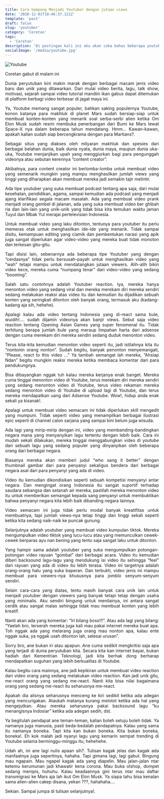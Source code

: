```yaml
---
title: Cara Gampang Menjadi Youtuber dengan jutaan views
date: '2020-12-01T10:46:37.121Z'
template: 'post'
draft: false
slug: 'youtuber'
category: 'Coretan'
tags:
  - 'Coretan'
description: 'Di postingan kali ini aku akan coba bahas beberapa youtuber yang mampu mendapatkan views yang tinggi tapi dengan usaha yang minimalis.'
socialImage: '/media/youtube.jpg'
---
```


![Youtube](/media/youtube.jpg)

<p>Coretan gabut di malam ini</p>
<p style="text-align: justify;text-justify: inter-word;">
Dunia peryutuban kini makin marak dengan berbagai macam jenis video baru dan unik yang ditawarkan. Dari mulai video berita, lagu, talk show, motivasi, sejarah sampai video tutorial mandiin ikan gabus dapat ditemukan di platform berbagi video terbesar di jagat maya ini. 
</p>
<p style="text-align: justify;text-justify: inter-word;">
Ya, Youtube memang sangat populer, bahkan saking populernya Youtube, konon katanya para makhluk di planet Mars sudah bersiap-siap untuk membuat konten-konten yang menarik soal serba-serbi alien ketika Om Elon Musk sudah resmi membuka penerbangan dari Bumi ke Mars lewat Space-X nya dalam beberapa tahun mendatang. Hmm… Kawan-kawan, apakah kalian sudah siap bercengkrama dengan para Martians?.
</p>
<p style="text-align: justify;text-justify: inter-word;">
Sebagai situs yang diakses oleh milyaran makhluk dan spesies dari berbagai belahan dunia, baik dunia nyata, dunia maya, maupun dunia uka-uka, Youtube menjanjikan upah yang menggiurkan bagi para pengunggah videonya atau sebutan kerennya “content creator”.
</p>
<p style="text-align: justify;text-justify: inter-word;">
Akibatnya, para content creator ini berlomba-lomba untuk membuat video yang semenarik mungkin yang mampu menghasilkan jumlah views yang tinggi yang diharapkan akan membuat mereka jadi semakin tajir melintir.
</p>
<p style="text-align: justify;text-justify: inter-word;">
Ada tipe youtuber yang suka membuat podcast tentang apa saja, dari mulai kesehatan, pendidikan, agama, sampai kemudian ada podcast yang menjadi ajang klarifikasi segala macam masalah. Ada yang membuat video prank menjadi orang gembel di jalanan, ada yang suka membuat video ber ghibah ria dan lain-lain yang unik-unik yang tidak bisa kita temukan waktu jaman Tuyul dan Mbak Yul merajai pertelevisian Indonesia.
</p>
<p style="text-align: justify;text-justify: inter-word;">
Untuk membuat video yang laku ditonton, tentunya para youtuber itu perlu memeras otak untuk menghasilkan ide-ide yang menarik. Tidak sampai disitu, kemampuan editing yang ciamik dan pembentukan narasi yang apik juga sangat diperlukan agar video-video yang mereka buat tidak monoton dan terkesan gitu-gitu.
</p>
<p style="text-align: justify;text-justify: inter-word;">
Tapi disisi lain, sebenarnya ada beberapa tipe Youtuber yang dengan “cerdasnya” tidak perlu bersusah-payah untuk menghasilkan video yang “wah” tetapi mampu untuk mendatangkan jutaan viewers. Alih-alih bikin video kece, mereka cuma “numpang tenar” dari video-video yang sedang “booming”.
</p>
<p style="text-align: justify;text-justify: inter-word;">
Salah satu contohnya adalah Youtuber reaction. Iya, mereka hanya menonton video yang sedang viral dan mereka merekam diri mereka sendiri sedang melakukan reaksi atas video itu dan kemudian itu dijadikan sebuah konten yang seringkali ditonton oleh banyak orang, termasuk aku (kadang-kadang aja sih, hehehe). 
</p>
<p style="text-align: justify;text-justify: inter-word;">
Apalagi kalau ada video tentang Indonesia yang di-react sama bule, wuidih!…. sudah dijamin videonya akan banjir views. Sebut saja video reaction tentang Opening Asian Games yang super fenomenal itu. Tidak terhitung berapa jumlah bule yang meraup limpahan harta dari adsense dengan cuma merekam diri mereka sendiri sedang duduk menonton video. 
</p>
<p style="text-align: justify;text-justify: inter-word;">
Terus kita-kita kemudian menonton video seperti itu, jadi istilahnya kita itu “nontonin orang nonton”. Sudah begitu, banyak penonton menyemangati, “Please, react to this video ...” Ya tambah semangat lah mereka, “Ahsiap Ndan” begitu mungkin reaksi mereka ketika membaca komentar dari para pendukungnya. 
</p>
<p style="text-align: justify;text-justify: inter-word;">
Bisa dibayangkan nggak tuh kalau mereka kerjanya enak banget. Mereka cuma tinggal menonton video di Youtube, terus merekam diri mereka sendiri yang sedang menonton video di Youtube, terus video rekaman mereka sedang menonton video di Youtube di upload lagi di Youtube, dan terus mereka mendapatkan uang dari Adsense Youtube. Wow!, hidup anda enak sekali ya kisanak!. 
</p>
<p style="text-align: justify;text-justify: inter-word;">
Apalagi untuk membuat video semacam ini tidak diperlukan skill mengedit yang mumpuni. Tidak seperti video yang menampilkan berbagai ilustrasi epic seperti di channel calon sarjana yang sampai kini belum juga wisuda. 
</p>
<p style="text-align: justify;text-justify: inter-word;">
Ada lagi yang mirip-mirip dengan ini, video yang membanding-bandingkan negara mana yang menyanyikan lagu tertentu dengan lebih baik. Cara ini mudah sekali dilakukan, mereka tinggal menggabungkan video di youtube dari sebuah lagu yang sedang populer yang dinyanyikan oleh beberapa orang dari berbagai negara. 
</p>
<p style="text-align: justify;text-justify: inter-word;">
Biasanya mereka akan memberi judul “who sang it better” dengan thumbnail gambar dari para penyanyi sekaligus bendera dari berbagai negara asal dari para penyanyi yang ada di video. 
</p>
<p style="text-align: justify;text-justify: inter-word;">
Video itu kemudian dikondisikan seperti sebuah kompetisi menyanyi antar negara. Dan mengingat orang Indonesia itu sangat suportif terhadap saudara sebangsa dan setanah air mereka, pastilah mereka menonton video itu untuk memberikan semangat kepada sang penyanyi untuk membuktikan bahwa penyanyi negara kita lebih baik dibanding negara lainnya. 
</p>
<p style="text-align: justify;text-justify: inter-word;">
Video semacam ini juga tidak perlu modal banyak kreatifitas untuk membuatnya, tapi jumlah views-nya tetap tinggi dan tinggi sekali seperti ketika kita sedang naik-naik ke puncak gunung.
</p>
<p style="text-align: justify;text-justify: inter-word;">
Selanjutnya adalah youtuber yang membuat video kumpulan tiktok. Mereka mengumpulkan video tiktok yang lucu-lucu atau yang memunculkan cewek-cewek berparas ayu nan bening yang tentu saja sangat laku untuk ditonton. 
</p>
<p style="text-align: justify;text-justify: inter-word;">
Yang hampir sama adalah youtuber yang suka mengumpulkan potongan-potongan video rayuan “gombal” dari berbagai acara. Video itu kemudian diberi backsound lagu-lagu yang mendukung isi video itu sehingga “feel” dari rayuan yang ada di video itu lebih terasa. Video ini targetnya adalah orang-orang halu yang suka baperan. Dan terbukti, video jenis ini mampu membuat para viewers-nya khususnya para jomblo senyum-senyum sendiri. 
</p>
<p style="text-align: justify;text-justify: inter-word;">
Selain cara-cara yang diatas, tentu masih banyak cara unik lain untuk menjadi youtuber dengan viewers yang banyak tetapi tetap dengan usaha yang minimalis. Aku sendiri bingung untuk menilainya, ini antara sangat cerdik atau sangat malas sehingga tidak mau membuat konten yang lebih kreatif. 
</p>
<p style="text-align: justify;text-justify: inter-word;">
Nanti akan ada yang komentar: “Iri bilang boss!!!”. Atau ada lagi yang bilang: “Yaelah bro, terserah mereka juga kali mau pakai internet mereka buat apa. Toh nggak ada yang melarang juga orang mau nonton apa, kalau ente nggak suka, ya nggak usah ditonton lah, selesai urusan”. 
</p>
<p style="text-align: justify;text-justify: inter-word;">
Sorry bro, ane bukan iri atau apapun. Ane cuma sedikit mengkritisi saja apa yang terjadi di dunia peryutuban kita. Secara kita kan internet bayar, bukan hadiah dari Kementrian Teknologi, jadi kita berhak dong berharap mendapatkan suguhan yang lebih berkualitas di Youtube.
</p>
<p style="text-align: justify;text-justify: inter-word;">
Kalau begitu cara mainnya, ane jadi kepikiran untuk membuat video reaction dari video orang yang sedang melakukan video reaction. Kan jadi unik gitu, me-react orang yang sedang me-react. Nanti kita bisa nilai bagaimana orang yang sedang me-react itu seharusnya me-react. 
</p>
<p style="text-align: justify;text-justify: inter-word;">
Apakah dia alisnya seharusnya menceng ke kiri sedikit ketika ada adegan yang mencurigakan. Ataukah matanya kurang melotot ketika ada hal yang mengejutkan. Atau mereka seharusnya pakai backsound lagu “ku menangisnya Indosiar” ketika ada adegan sedih, dst.
</p>
<p style="text-align: justify;text-justify: inter-word;">
Ya begitulah pendapat ane teman-teman, kalian boleh setuju boleh tidak. Ya namanya juga manusia, pasti beda-bedalah pendapatnya. Kalau yang sama itu namanya boneka. Tapi kita kan bukan boneka. Kita bukan boneka, boneka!. Eh kok malah jadi nyanyi lagu yang kemarin sempat trending di Youtube selama berminggu-minggu itu, hehehehe.
</p>
<p style="text-align: justify;text-justify: inter-word;">
Udah ah, ini ane lagi nulis apaan sih?. Tulisan kagak jelas dan kagak ada manfaatnya juga sepertinya, hahaha. Tapi gimana lagi, lagi gabut. Bingung mau ngapain. Mau ngapel kagak ada yang diapelin. Mau jalan-jalan ntar ketemu kerumunan jadi khawatir kena corona. Mau buka olshop, dompet sedang menipis, huhuhu. Kalau keadaannya gini terus ntar mau daftar transmigrasi ke Mars aja lah ikut Om Elon Musk. Ya siapa tahu bisa kenalan sama alien-alien cakep disana, yekan ???, hahahaha….
</p>
<p style="text-align: justify;text-justify: inter-word;">
Sekian. Sampai jumpa di tulisan selanjutnya!.
</p>

